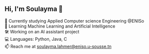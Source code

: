 ## Hi, I'm Soulayma 👋
📖 Currently studying Applied Computer science Engineering @ENISo<br/>
🌱 Learning Machine Learning and Artificial Intelligence<br/>
🛠 Working on an AI assistant project<br/>
💻 Languages: Python, Java, C<br/>
📫 Reach me at soulayma.lahmer@eniso.u-sousse.tn<br/>

